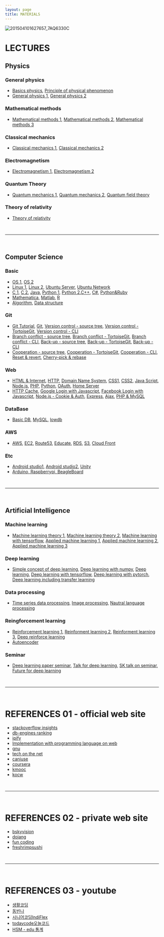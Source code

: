 ```yaml
---
layout: page
title: MATERIALS
---
```




![201504101627657_7AQ6330C](https://user-images.githubusercontent.com/52376448/64490143-18d3bb00-d295-11e9-9ada-3333b6ca079e.jpg)

# LECTURES

## Physics

### General physics

- <a href='https://www.youtube.com/channel/UCmgRYMK5d65PbjN8qkjAUBA/playlists' target="_blank">Basics physics</a>, <a href='https://www.youtube.com/playlist?list=PL9A47564559299240&feature=plcp' target="_blank">Principle of physical phenomenon</a>
- <a href='https://www.youtube.com/playlist?list=PL64B5F3F1CE0810A7&feature=plcp' target="_blank">General physics 1</a>, <a href='https://www.youtube.com/playlist?list=PL4D242F3BA8DD1153&feature=plcp' target="_blank">General physics 2</a>

### Mathematical methods

- <a href='https://www.youtube.com/playlist?list=PLF2319B301C23A64D&feature=plpp' target="_blank">Mathematical methods 1</a>, <a href='https://www.youtube.com/playlist?list=PLSN_PltQeOyhynRBr2oYjq7Ts4c2C3LMH' target="_blank">Mathematical methods 2</a>, <a href='https://www.youtube.com/playlist?list=PLFD724D6F9BC133E6&feature=plcp' target="_blank">Mathematical methods 3</a>

### Classical mechanics

- <a href='https://www.youtube.com/playlist?list=PL64B5F3F1CE0810A7&feature=plcp' target="_blank">Classical mechanics 1</a>, <a href='https://www.youtube.com/playlist?list=PL4D242F3BA8DD1153&feature=plcp' target="_blank">Classical mechanics 2</a>

### Electromagnetism

- <a href='https://www.youtube.com/playlist?list=PLSN_PltQeOygYMgaiszAPg-_W783IDYqc' target="_blank">Electromagnetism 1</a>, <a href='https://www.youtube.com/playlist?list=PLSN_PltQeOyhmU0BxXcav7zxfTSB3VcB_' target="_blank">Electromagnetism 2</a>

### Quantum Theory

- <a href='https://www.youtube.com/playlist?list=PLSN_PltQeOyj8D9X90HncuOrjyNdqp4wD' target="_blank">Quantum mechanics 1</a>, <a href='https://www.youtube.com/playlist?list=PLSN_PltQeOyhV9W-c7VvhwkTx9LuYqy9l' target="_blank">Quantum mechanics 2</a>, <a href='https://www.youtube.com/playlist?list=PLSN_PltQeOyj47rUKiSLjpQ_mVrhWAhJ9' target="_blank">Quantum field theory</a>

### Theory of relativity

- <a href='https://www.youtube.com/playlist?list=PLx9iooiAr6WHa8sHIV1ORPJSj4JFWoF2X' target="_blank">Theory of relativity</a>


<br>

<hr class='division4'>

<br>

## Computer Science

### Basic
- <a href="https://www.youtube.com/playlist?list=PLRx0vPvlEmdCpDmUS-azJTey03BE76eI_" target="_blank">OS 1</a>, <a href="https://www.youtube.com/playlist?list=PLBrGAFAIyf5rby7QylRc6JxU5lzQ9c4tN" target="_blank">OS 2</a>
- <a href='https://www.youtube.com/playlist?list=PLuHgQVnccGMBT57a9dvEtd6OuWpugF9SH' target="_blank">Linux 1</a>, <a href="https://www.youtube.com/playlist?list=PLq8wAnVUcTFU9zLWK-dHWrvTJ0PF8Y0Sf" target="_blank">Linux 2</a>, <a href="https://www.youtube.com/playlist?list=PLTJfebMjBKSLO3z11Npf2tNCfXMsHlWBu" target="_blank">Ubuntu Server</a>, <a href="https://www.youtube.com/playlist?list=PLTJfebMjBKSLoDzWovpLgkBm7L1wR0iMn" target="_blank">Ubuntu Network</a>
- <a href='https://www.youtube.com/playlist?list=PLRx0vPvlEmdDNHeulKC6JM25MmZVS_3nT' target="_blank">C 1</a>, <a href='https://www.youtube.com/playlist?list=PLa9dKeCAyr7jsbboqbsSnsTIVds0Dl3Ec' target="_blank">C 2</a>, <a href='https://www.youtube.com/playlist?list=PLRx0vPvlEmdBjfCADjCc41aD4G0bmdl4R' target="_blank">Java</a>, <a href='https://www.youtube.com/playlist?list=PLGPF8gvWLYyontH0PECIUFFUdvATXWQEL' target="_blank">Python 1</a>, <a href='https://www.youtube.com/playlist?list=PLa9dKeCAyr7iWPMclcDxbnlTjQ2vjdIDD' target="_blank">Python 2</a>,<a href='' target="_blank">C++</a>, <a href='' target="_blank">C#</a>, <a href='https://www.youtube.com/playlist?list=PLuHgQVnccGMA0lO0qip6Phh6UL73TS0es' target="_blank">Python&Ruby</a>
- <a href='https://www.youtube.com/playlist?list=PLU53e7oUT8pEbDM9pq_KiIjWwH0Y_-h4W' target="_blank">Mathematica</a>, <a href='' target="_blank">Matlab</a>, <a href='https://www.youtube.com/playlist?list=PLSEvxm6HLvZnH71B0UEWwEuUjKcAahYaz' target="_blank">R</a>
- <a href='https://www.youtube.com/playlist?list=PLRx0vPvlEmdDHxCvAQS1_6XV4deOwfVrz' target="_blank">Algorithm</a>, <a href='https://www.youtube.com/playlist?list=PLuHgQVnccGMDsWOOn_P0EmAWB8DArS3Fk' target="_blank">Data structure</a>

### Git

- <a href='https://www.youtube.com/playlist?list=PLRx0vPvlEmdD5FLIdwTM4mKBgyjv4no81' target="_blank">Git Tutorial</a>, <a href='https://www.youtube.com/playlist?list=PLuHgQVnccGMCNJESahrVV-uYGMNYK_vMf' target="_blank">Git</a>, <a href='https://www.youtube.com/playlist?list=PLuHgQVnccGMCejd1l8C8oyZSYQDtkMRAg' target="_blank">Version control - source tree</a>, <a href='https://www.youtube.com/playlist?list=PLuHgQVnccGMAJNEeZuqT0equeiO19Rnb8' target="_blank">Version control - TortoiseGit</a>, <a href='https://www.youtube.com/playlist?list=PLuHgQVnccGMATJK16UJ9Fjay0ozrSZKiI' target="_blank">Version control - CLI</a>
- <a href='https://www.youtube.com/playlist?list=PLuHgQVnccGMCWlMygyYg9XjCIjESUbW4b' target="_blank">Branch conflict - source tree</a>, <a href='https://www.youtube.com/playlist?list=PLuHgQVnccGMDGeVxPyzqs3_Gl-PY8hZu_' target="_blank">Branch conflict - TortoiseGit</a>, <a href='https://www.youtube.com/playlist?list=PLuHgQVnccGMDU5eAzOz2dZ9KXJF6dkNg3' target="_blank">Branch conflict - CLI</a>, <a href='https://www.youtube.com/playlist?list=PLuHgQVnccGMDjSIM2YwqKB2NLX2DF98CZ' target="_blank">Back-up - source tree</a>, <a href='https://www.youtube.com/playlist?list=PLuHgQVnccGMA-hn2E3T7_WVC5iEQ-wotv' target="_blank">Back-up - TortoiseGit</a>, <a href='https://www.youtube.com/playlist?list=PLuHgQVnccGMBJr3eVXGvYHDvGNcogEy7v' target="_blank">Back-up - CLI</a>
- <a href='https://www.youtube.com/playlist?list=PLuHgQVnccGMCeAdpRidv18VRVS8mqzFdS' target="_blank">Cooperation - source tree</a>, <a href='https://www.youtube.com/playlist?list=PLuHgQVnccGMD5s1GzHB2FlZKLOUS5TeRp' target="_blank">Cooperation - TortoiseGit</a>, <a href='https://www.youtube.com/playlist?list=PLuHgQVnccGMA4LgLoH07e7uEbRbi92Dd2' target="_blank">Cooperation - CLI</a>, <a href='https://www.youtube.com/playlist?list=PLuHgQVnccGMAvTJlPGzizAkyqXfZ9IyY8' target="_blank">Reset & revert</a>, <a href='https://www.youtube.com/playlist?list=PLuHgQVnccGMAb_nOiego7BqfKTRcXsUrB' target="_blank">Cherry-pick & rebase</a>

### Web

- <a href='https://www.youtube.com/playlist?list=PLuHgQVnccGMDZP7FJ_ZsUrdCGH68ppvPb' target="_blank">HTML & Internet</a>, <a href='https://www.youtube.com/playlist?list=PLuHgQVnccGMBd-v_DjNm61EBaDpYZSV1Z' target="_blank">HTTP</a>, <a href='https://www.youtube.com/playlist?list=PLuHgQVnccGMCI75J-rC8yZSVGZq3gYsFp' target="_blank">Domain Name System</a>, <a href='https://www.youtube.com/playlist?list=PLuHgQVnccGMAnWgUYiAW2cTzSBywFO75B' target="_blank">CSS1</a>, <a href='https://www.youtube.com/playlist?list=PLuHgQVnccGMDaVaBmkX0qfB45R_bYrV62' target="_blank">CSS2</a>, <a href='https://www.youtube.com/playlist?list=PLuHgQVnccGMBB348PWRN0fREzYcYgFybf' target="_blank">Java Script</a>, <a href='https://www.youtube.com/playlist?list=PLuHgQVnccGMA9QQX5wqj6ThK7t2tsGxjm' target="_blank">Node.js<a>, <a href='https://www.youtube.com/playlist?list=PLuHgQVnccGMAMMNByX8Bf1BkVrShBhj1I' target="_blank">PHP</a>, <a href='https://www.youtube.com/playlist?list=PLuHgQVnccGMDMxfZEpLbzHPZUEwObEaZq' target="_blank">Python</a>, <a href='https://www.youtube.com/playlist?list=PLuHgQVnccGMA4guyznDlykFJh28_R08Q-' target="_blank">OAuth</a>, <a href='https://www.youtube.com/playlist?list=PLuHgQVnccGMA52uRBmSwqcvtI5IMoFclJ' target="_blank">Home Server</a>
- <a href='https://www.youtube.com/playlist?list=PLuHgQVnccGMAM6VAWEKtaUnvzePCxnUVo' target="_blank">HTTP Cache</a>, <a href='https://www.youtube.com/playlist?list=PLuHgQVnccGMDIS9KwExvFLTJDGKRDb77R' target="_blank">Google Login with Javascript</a>, <a href='https://www.youtube.com/playlist?list=PLuHgQVnccGMDCFBNG3boPfI_g_9tleMvA' target="_blank">Facebook Login with Javascript</a>, <a href='https://www.youtube.com/playlist?list=PLuHgQVnccGMDo8561VLWTZox8Zs3K7K_m' target="_blank">Node.js - Cookie & Auth</a>, <a href='https://www.youtube.com/playlist?list=PLuHgQVnccGMAGOQu8CBDO9hn-FXFmm4Wp' target="_blank">Express</a>, <a href='https://www.youtube.com/playlist?list=PLuHgQVnccGMA9-1PvblBehoGg7Pu1lg6q' target="_blank">Ajax</a>, <a href='https://www.youtube.com/playlist?list=PLuHgQVnccGMA5836CvWfieEQy0T0ov6Jh' target="_blank">PHP & MySQL</a>
  
### DataBase

- <a href='https://www.youtube.com/playlist?list=PLuHgQVnccGMBe0848t2_ZUgFNJdanOA_I' target="_blank">Basic DB</a>, <a href='https://www.youtube.com/playlist?list=PLuHgQVnccGMCgrP_9HL3dAcvdt8qOZxjW' target="_blank">MySQL</a>, <a href='https://www.youtube.com/playlist?list=PLuHgQVnccGMBy7UdMzqj-YsyaM1Gc7SQT' target="_blank">lowdb</a>

### AWS
- <a href='https://www.youtube.com/playlist?list=PLuHgQVnccGMDNWIEgnXjaZ3jgbIo5zQGi' target="_blank">AWS</a>, <a href='https://www.youtube.com/playlist?list=PLuHgQVnccGMC5AYnBg8ffg5utOLwEj4fZ' target="_blank">EC2</a>, <a href='https://www.youtube.com/playlist?list=PLuHgQVnccGMCas8a4f0uIg5X4uERoG6gb' target="_blank">Route53</a>, <a href='https://www.youtube.com/playlist?list=PLuHgQVnccGMAp9YSO2J5VBWLJewTPn_0_' target="_blank">Educate</a>, <a href='https://www.youtube.com/playlist?list=PLuHgQVnccGMBtHZf9Nt1SSlANoRi5cbOw' target="_blank">RDS</a>, <a href='https://www.youtube.com/playlist?list=PLuHgQVnccGMCFHj64mNZxlbeNWOYUpua4' target="_blank">S3</a>, <a href='https://www.youtube.com/playlist?list=PLuHgQVnccGMDMQ1my6bVT-BPoo0LvnQMa' target="_blank">Cloud Front</a>

### Etc
- <a href='https://www.youtube.com/playlist?list=PLRx0vPvlEmdB6sCgj_jubp8KPb1ni0VOC' target="_blank">Android studio1</a>, <a href='https://www.youtube.com/playlist?list=PLRx0vPvlEmdD862e43ADbvDeGPUZKDuqL' target="_blank">Android studio2</a>, <a href='https://www.youtube.com/playlist?list=PLRx0vPvlEmdAfwnKLSdcKUCwZHWcv1aVc' target="_blank">Unity</a>
- <a href='https://www.youtube.com/playlist?list=PLf8roV9OYDiHCOrnXIlbrzbeQ0pJsaH8v' target="_blank">Arduino, Raspberrypi, BeagleBoard</a>


<br>

<hr class='division4'>

<br>

## Artificial Intelligence

### Machine learning

- <a href='https://www.youtube.com/playlist?list=PLbhbGI_ppZISMV4tAWHlytBqNq1-lb8bz' target="_blank">Machine learning theory 1</a>, <a href='https://www.youtube.com/playlist?list=PLbhbGI_ppZIRPeAjprW9u9A46IJlGFdLn' target="_blank">Machine learning theory 2</a>, <a href='https://www.youtube.com/playlist?list=PLRx0vPvlEmdAbnmLH9yh03cw9UQU_o7PO' target="_blank">Machine learning with tensorflow</a>, <a href='https://www.youtube.com/playlist?list=PLBXuLgInP-5m_vn9ycXHRl7hlsd1huqmS' target="_blank">Applied machine learning 1</a>, <a href='https://www.youtube.com/playlist?list=PLVNY1HnUlO241gILgQloWAs0xrrkqQfKe' target="_blank">Applied machine learning 2</a>, <a href='https://www.youtube.com/playlist?list=PL-xmlFOn6TULrmwkXjRCDAas0ixd_NtyK' target="_blank">Applied machine learning 3</a>

### Deep learning

- <a href='https://www.youtube.com/playlist?list=PLIsZjwy2fs1-5czElfcOe16dGGGBQ6PUM' target="_blank">Simple concept of deep learning</a>, <a href='https://www.youtube.com/watch?v=-JWv0ed9R5g&list=PLsS-TVNjbU7clDOjpAZKud3uG8APHDq_M&index=2&t=0s' target="_blank">Deep learning with numpy</a>, <a href='https://www.youtube.com/playlist?list=PLlMkM4tgfjnLSOjrEJN31gZATbcj_MpUm' target="_blank">Deep learning</a>, <a href='https://www.youtube.com/playlist?list=PLQ28Nx3M4Jrguyuwg4xe9d9t2XE639e5C' target="_blank">Deep learning with tensorflow</a>, <a href='https://www.youtube.com/watch?v=7eldOrjQVi0&list=PLQ28Nx3M4JrhkqBVIXg-i5_CVVoS1UzAv' target="_blank">Deep learning with pytorch</a>, <a href='https://www.youtube.com/playlist?list=PLS8gIc2q83OjStGjdTF2LZtc0vefCAbnX' target="_blank">Deep learning including transfer learning</a>

### Data processing

- <a href='https://www.youtube.com/playlist?list=PLxmi9rDs4EYo65U39vp_Y_J7AJh43cCC_' target="_blank">Time series data processing</a>, <a href='https://www.youtube.com/playlist?list=PL1Kb3QTCLIVtyOuMgyVgT-OeW0PYXl3j5' target="_blank">Image processing</a>, <a href='https://www.youtube.com/playlist?list=PLVNY1HnUlO26qqZznHVWAqjS1fWw0zqnT' target="_blank">Nautral language processing</a>

### Reingforcement learning

- <a href='https://www.youtube.com/playlist?list=PLlMkM4tgfjnKsCWav-Z2F-MMFRx-2gMGG' target="_blank">Reinforcement learning 1</a>, <a href='https://www.youtube.com/playlist?list=PLXziV1DL41ognSWZBuRNigZWdezlisyic' target="_blank">Reinforment learning 2</a>, <a href='https://www.youtube.com/playlist?list=PLpRS2w0xWHTcTZyyX8LMmtbcMXpd3s4TU' target="_blank">Reinforment learning 3</a>, <a href='https://www.youtube.com/playlist?list=PLpRS2w0xWHTcxz2Oj8yVOKrJJBiPCpl-a' target="_blank">Deep reinforce learning</a>
- <a href='https://www.youtube.com/playlist?list=PLCsGBQ3i2iIWOssGekIwgic0DxmDA9-ya' target="_blank">Autoencoder</a>

### Seminar

- <a href='https://www.youtube.com/playlist?list=PLlMkM4tgfjnJhhd4wn5aj8fVTYJwIpWkS' target="_blank">Deep learning paper seminar</a>, <a href='https://www.youtube.com/playlist?list=PL0oFI08O71gKEXITQ7OG2SCCXkrtid7Fq' target="_blank">Talk for deep learning</a>, <a href='https://www.youtube.com/playlist?list=PLhGeMZBOfrVxy65faz3tsoixEJforU2e-' target="_blank">SK talk on seminar</a>, <a href='https://www.youtube.com/playlist?list=PLPZxAIaT7oTjX6FtwoOylYjiOTsb8HXje' target="_blank">Future for deep learning</a>



<br>

<hr class='division2'>

<br>

# REFERENCES 01 - official web site


- <a href="https://insights.stackoverflow.com/" target="_blank">stackoverflow insights</a>
- <a href="https://db-engines.com/en/ranking" target="_blank">db-engines ranking</a>
- <a href="https://www.ipify.org/" target="_blank">ipify</a>
- <a href="https://repl.it/" target="_blank">Implementation with programming language on web</a>
- <a href="http://www.gnu.org/home.en.html" target="_blank">gnu</a>
- <a href="https://www.techonthenet.com/index.php" target="_blank">tech on the net</a>
- <a href="https://caniuse.com/" target="_blank">caniuse</a>
- <a href="https://www.coursera.org/" target="_blank">coursera</a>
- <a href="http://www.kmooc.kr/" target="_blank">kmooc</a>
- <a href="http://www.kocw.net/home/index.do" target="_blank">kocw</a>

<br>

<hr class='division4'>

<br>

# REFERENCES 02 - private web site

- <a href="https://bskyvision.com/" target="_blank">bskyvision</a>
- <a href="https://dojang.io/course/index.php?categoryid=1" target="_blank">dojang</a>
- <a href="https://www.fun-coding.org/daveblog.html" target="_blank">fun coding</a>
- <a href="https://freshrimpsushi.tistory.com/" target="_blank">freshrimpsushi</a>


<br>

<hr class='division4'>

<br>

# REFERENCES 03 - youtube

- <a href="https://www.youtube.com/user/egoing2/playlists" target="_blank">생활코딩</a>
- <a href="https://www.youtube.com/channel/UChflhu32f5EUHlY7_SetNWw/playlists" target="_blank">동빈나</a>
- <a href="https://www.youtube.com/channel/UCei9IGoBLCRShZaBb_RN_IA/playlists" target="_blank">시니어코딩IndiFlex</a>
- <a href="https://www.youtube.com/channel/UCLR3sD0KB_dWpvcsrLP0aUg/playlists" target="_blank">todaycode오늘코드</a>
- <a href="https://www.youtube.com/channel/UCVrs4KiLQz_gvVWWK1pKR1g/playlists" target="_blank">HSM - edu 통계</a>





